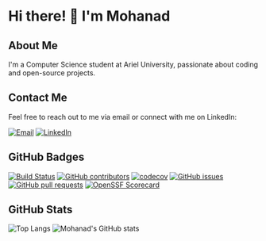 # Hi there! 👋 I'm Mohanad

## About Me
I'm a Computer Science student at Ariel University, passionate about coding and open-source projects.

## Contact Me
Feel free to reach out to me via email or connect with me on LinkedIn:

[![Email](https://img.icons8.com/color/48/000000/gmail.png)](mailto:mohandsafi@gmail.com)
[![LinkedIn](https://img.icons8.com/color/48/000000/linkedin.png)](https://www.linkedin.com/in/mohanad-sfe-b04855233/)

## GitHub Badges
[![Build Status](https://travis-ci.com/mohanad-sfe/repository.svg?branch=main)](https://travis-ci.com/mohanad-sfe/repository)
[![GitHub contributors](https://img.shields.io/github/contributors/mohanad-sfe/repository.svg)](https://github.com/mohanad-sfe/repository/graphs/contributors)
[![codecov](https://codecov.io/gh/mohanad-sfe/repository/branch/main/graph/badge.svg)](https://codecov.io/gh/mohanad-sfe/repository)
[![GitHub issues](https://img.shields.io/github/issues/mohanad-sfe/repository.svg)](https://github.com/mohanad-sfe/repository/issues)
[![GitHub pull requests](https://img.shields.io/github/issues-pr/mohanad-sfe/repository.svg)](https://github.com/mohanad-sfe/repository/pulls)
[![OpenSSF Scorecard](https://img.shields.io/badge/OpenSSF-Scorecard-informational)](https://openssf.github.io/badging-trial/)

## GitHub Stats
![Top Langs](https://github-readme-stats.vercel.app/api/top-langs/?username=mohanad&hide_progress=true)
![Mohanad's GitHub stats](https://github-readme-stats.vercel.app/api?username=mohanad&theme=radical&show_icons=true)
